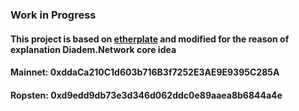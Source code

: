 ### Work in Progress
#### This project is based on [etherplate](https://github.com/chuckbergeron/etherplate) and modified for the reason of explanation Diadem.Network core idea
#### Mainnet:  0xddaCa210C1d603b716B3f7252E3AE9E9395C285A
#### Ropsten: 0xd9edd9db73e3d346d062ddc0e89aaea8b6844a4e